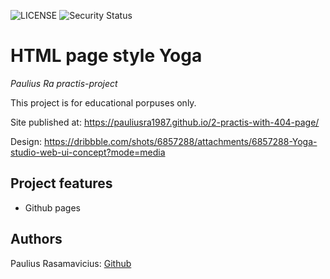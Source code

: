 ![LICENSE](https://img.shields.io/badge/license-ISC-blue.svg?style=flat-square)
![Security Status](https://img.shields.io/security-headers?label=Security&url=https%3A%2F%2Fgithub.com&style=flat-square)

# HTML page style Yoga

_Paulius Ra practis-project_

This project is for educational porpuses only. 

Site published at: https://pauliusra1987.github.io/2-practis-with-404-page/

Design: https://dribbble.com/shots/6857288/attachments/6857288-Yoga-studio-web-ui-concept?mode=media

## Project features

-   Github pages

## Authors

Paulius Rasamavicius: [Github](https://github.com/PauliusRa1987)